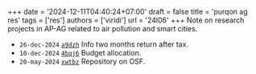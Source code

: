 +++
date = '2024-12-11T04:40:24+07:00'
draft = false
title = 'purqon ag res'
tags = ['res']
authors = ['viridi']
url = '24l06'
+++
Note on research projects in AP-AG related to air pollution and smart cities.

<!--more-->

+ `26-dec-2024` [`a9dzh`](https://osf.io/a9dzh) Info two months return after tax.
+ `10-dec-2024` [`4bqj6`](https://osf.io/4bqj6) Budget allocation.
+ `20-may-2024` [`xwtbz`](https://osf.io/xwtbz) Repository on OSF.
